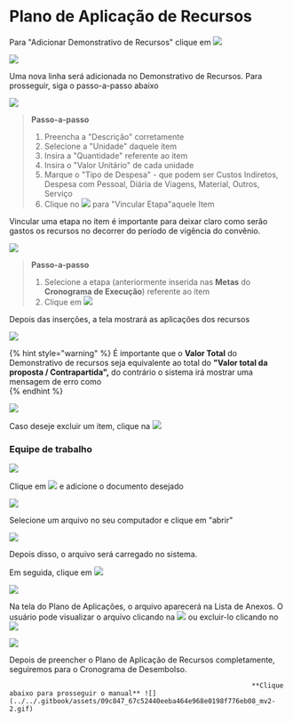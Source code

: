 # Plano de Aplicação de Recursos

Para "Adicionar Demonstrativo de Recursos" clique em ![](../../.gitbook/assets/image%20%2867%29.png) 

![](../../.gitbook/assets/image%20%2878%29.png)

Uma nova linha será adicionada no Demonstrativo de Recursos. Para prosseguir, siga o passo-a-passo abaixo

![](../../.gitbook/assets/image%20%2821%29.png)

> **Passo-a-passo**
>
> 1. Preencha a "Descrição" corretamente
> 2. Selecione a "Unidade" daquele item
> 3. Insira a "Quantidade" referente ao item
> 4. Insira o "Valor Unitário" de cada unidade
> 5. Marque o "Tipo de Despesa" - que podem ser Custos Indiretos, Despesa com Pessoal, Diária de Viagens, Material, Outros, Serviço
> 6. Clique no ![](../../.gitbook/assets/image%20%2832%29.png) para "Vincular Etapa"aquele Item

Vincular uma etapa no item é importante para deixar claro como serão gastos os recursos no decorrer do período de vigência do convênio.

![](../../.gitbook/assets/image%20%2865%29.png)

> **Passo-a-passo**
>
> 1. Selecione a etapa \(anteriormente inserida nas **Metas** do **Cronograma de Execução**\) referente ao item
> 2. Clique em ![](../../.gitbook/assets/image%20%2822%29.png)

Depois das inserções, a tela mostrará as aplicações dos recursos

![](../../.gitbook/assets/image%20%2834%29.png)

{% hint style="warning" %}
É importante que o **Valor Total** do Demonstrativo de recursos seja equivalente ao total do **"Valor total da proposta / Contrapartida",** do contrário o sistema irá mostrar uma mensagem de erro como   
{% endhint %}

![](../../.gitbook/assets/image%20%2862%29.png)

Caso deseje excluir um item, clique na ![](../../.gitbook/assets/image%20%2885%29.png) 

### Equipe de trabalho

![](../../.gitbook/assets/image%20%2827%29.png)

Clique em ![](../../.gitbook/assets/image%20%2856%29.png) e adicione o documento desejado

![](../../.gitbook/assets/image%20%2869%29.png)

Selecione um arquivo no seu computador e clique em "abrir"

![](../../.gitbook/assets/image%20%2814%29.png)

Depois disso, o arquivo será carregado no sistema.

Em seguida, clique em ![](../../.gitbook/assets/icone_salvar.jpg) 

![](../../.gitbook/assets/image%20%2830%29.png)

Na tela do Plano de Aplicações, o arquivo aparecerá na Lista de Anexos. O usuário pode visualizar o arquivo clicando na ![](../../.gitbook/assets/image%20%2849%29.png) ou excluir-lo clicando no ![](../../.gitbook/assets/image%20%2897%29.png) 

![](../../.gitbook/assets/image%20%2873%29.png)

Depois de preencher o Plano de Aplicação de Recursos completamente, seguiremos para o Cronograma de Desembolso. 

                                                                 **Clique abaixo para prosseguir o manual** ![](../../.gitbook/assets/09c847_67c52440eeba464e968e0198f776eb08_mv2-2.gif) 

